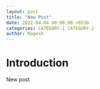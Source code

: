 ```yaml
---
layout: post
title: "New Post"
date: 2022-04-04 00:00:00 +0530
categories: CATEGORY-1 CATEGORY-2
author: Nagesh
---
```

  
# Introduction

New post

